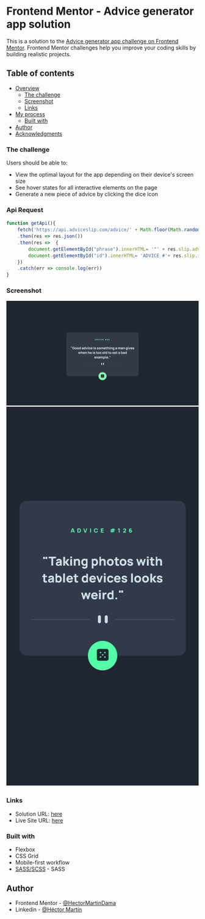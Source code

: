 # Frontend Mentor - Advice generator app solution

This is a solution to the [Advice generator app challenge on Frontend Mentor](https://www.frontendmentor.io/challenges/advice-generator-app-QdUG-13db). Frontend Mentor challenges help you improve your coding skills by building realistic projects.

## Table of contents

- [Overview](#overview)
  - [The challenge](#the-challenge)
  - [Screenshot](#screenshot)
  - [Links](#links)
- [My process](#my-process)
  - [Built with](#built-with)
- [Author](#author)
- [Acknowledgments](#acknowledgments)


### The challenge

Users should be able to:

- View the optimal layout for the app depending on their device's screen size
- See hover states for all interactive elements on the page
- Generate a new piece of advice by clicking the dice icon




### Api Request
```js
function getApi(){
    fetch('https://api.adviceslip.com/advice/' + Math.floor(Math.random() * 200))
    .then(res => res.json())
    .then(res =>  {
        document.getElementById("phrase").innerHTML= '"' + res.slip.advice + '"'
        document.getElementById("id").innerHTML= 'ADVICE #'+ res.slip.id
    })
    .catch(err => console.log(err))
}
```


### Screenshot

![](./screenshot/desktop.png)
![](./screenshot/mobile.jpg)



### Links

- Solution URL: [here](https://github.com/HectorMartinDama/adviceGeneratorApp)
- Live Site URL: [here](https://advice-generator-app-ten-xi.vercel.app/)

### Built with

- Flexbox
- CSS Grid
- Mobile-first workflow
- [SASS/SCSS](https://sass-lang.com/) - SASS

## Author

- Frontend Mentor - [@HectorMartinDama](https://www.frontendmentor.io/profile/HectorMartinDama)
- Linkedin - [@Héctor Martín](http://linkedin.com/in/héctor-martín-a88a761a2)
